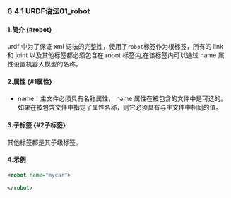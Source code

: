 ### 6.4.1 URDF语法01\_robot

#### 1.简介 {#robot}

urdf 中为了保证 xml 语法的完整性，使用了`robot`标签作为根标签，所有的 link 和 joint 以及其他标签都必须包含在 robot 标签内,在该标签内可以通过 name 属性设置机器人模型的名称。

#### 2.属性 {#1属性}

* name：主文件必须具有名称属性， name 属性在被包含的文件中是可选的。如果在被包含文件中指定了属性名称，则它必须具有与主文件中相同的值。

#### 3.子标签 {#2子标签}

其他标签都是其子级标签。

#### 4.示例

```xml
<robot name="mycar">

</robot>
```



